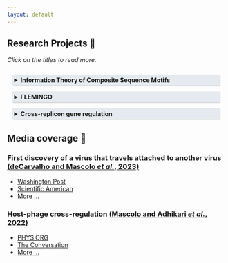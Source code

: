 ```yaml
---
layout: default
---
```


<!-- Google tag (gtag.js) -->
<script async src="https://www.googletagmanager.com/gtag/js?id=G-WL39373EB2"></script>
<script>
  window.dataLayer = window.dataLayer || [];
  function gtag(){dataLayer.push(arguments);}
  gtag('js', new Date());

  gtag('config', 'G-WL39373EB2');
</script>

<style>
details {
  padding: 12px;
  padding-bottom: 2px;
  cursor: pointer;
}

details > summary > * {
  display: inline;
}

details > summary {
  padding: 4px;
  background-color: #e4eaef;
  box-shadow: 1px 1px 2px #bbbbbb;
  border: none;
  cursor: pointer;
}	

details > p {
  background-color: #e4eaef;
  padding: 1px;
  box-shadow: 1px 1px 2px #bbbbbb;
  margin: 0;
}

</style>

## Research Projects 🔬

<i>Click on the titles to read more.</i>

<details>
<summary id="ITCM"><strong>Information Theory of Composite Sequence Motifs</strong></summary>
<p>Through nucleotide conservation, the genomic positions that must be bound by transcription factors can provide information.
The information content (named <i>Rsequence</i>) can be measured (in <i>bits</i>) and happens to be nearly equal to the amount of information theoretically required for the target location to be accomplishable (a quantity named <i>Rfrequency</i>)
<a href="https://doi.org/10.1016/0022-2836(86)90165-8">(Schneider <i>et al.</i>, 1986)</a>.
I proposed a generalized framework for this fundational theory that can be used to describe the evolution of *composite* sequence motifs of *n* elements
<a href="https://doi.org/10.1101/2024.11.11.623117">(Mascolo & Erill, 2024)</a>.
The classical theory by Schenider can be seen as a special case where <i>n=1</i>.
I also show how this framework can be applied to study different aspects of target recognition mediated by molecular complexes (how protein flexibility can co-evolve with spacer variability, the thermodynamic efficiency of different recruitment strategies, and the effect of mutation spectra on the evolvability of different information-encoding strategies).

<img src="/images/Rspacer.jpg" alt="A diagram representing a composite motif composed of two sequence patterns separated by a spacer of variable length.">
<br /><br />
&#x1F4CC; <a href="/pdf_files/poster_Info_Theo_Composite_Motifs.pdf" target="_blank"><b>Open poster</b></a>
</p>
</details>

<details>
<summary><strong>FLEMINGO</strong></summary>
<p>I developed a motif discovery tool that can discover <i>composite motifs</i> (see <a href="#ITCM">Composite Sequence Motifs</a> ) in biological data (sets of co-regulated promoters) through evolutionary computation. The tool, called <strong><i>FLEMINGO</i></strong> (for <strong>FLE</strong>xible <strong>M</strong>otif <strong>IN</strong>ference via <strong>G</strong>enetic <strong>O</strong>ptimization), can detect motifs encompassing spacers (or <i>gaps</i>) of variable length, as well as DNA shape features (inferred from the DNA sequence).
<img src="/images/FLEMINGO_logo.jpg" alt="The logo of the bioinformatic tool FLEMINGO, showing flamingos connecting sequence logos with their legs">
</p>
</details>

<details>
<summary><strong>Cross-replicon gene regulation</strong></summary>
<p>In a transcriptional regulatory network (TRN), every node represents a gene, and every link represents a transcriptional regulation,
connecting a transcription factor with one of its targets.

Could there be hybrid TRNs comprising genes that are encoded on different replicons? For example, in bacterial cells we could find the bacterial genome, but also natural plasmids, as well as bacteriophage genomes and other mobile genetic elements (MGEs).

In 2022, we showed that many phylogenetically unrelated bacteriophages that infect Alphaproteobacteria have convergently evolved DNA binding sites for the host cell cycle regulator CtrA, suggesting that these bacteriophages synchronize lysis with the life stage of the host to maximize their infective yield, through a pathway that we termed lytic deferment.

<a href="https://doi.org/10.3389/fmicb.2022.918015">(Mascolo *et al.*, 2022)</a>.

I developed an algorithm to systematically predict the presence of such hybrid TRNs. This method can re-discover the few cases that are already known in the literature, but it also finds many new realistic candidates, revealing that hybrid TRNs are highly prevalent in the microbial world (<strong>unpublished work</strong>). Several of its predictions are currently being experimentally validated.

<img src="/images/hybrid_TRN.png" alt="A diagram representing a hybrid transcriptional regulatory network, where some nodes belong to a bacterial chromosome and some to mobile genetic elements">
<br /><br />
&#x1F4CC; <a href="/pdf_files/poster_MGE_TF.pdf" target="_blank"><b>Open poster</b></a>
<br>
&#x1F4CC; <a href="#mge-tf-news">Coverage on host-phage cross-regulation</a>
</p>
</details>

## Media coverage 📰

### First discovery of a virus that travels attached to another virus [(deCarvalho and Mascolo *et al.*, 2023)](https://www.nature.com/articles/s41396-023-01548-0)

* [Washington Post](https://www.washingtonpost.com/science/2023/11/13/mindflayer-virus-discovered-maryland/)
* [Scientific American](https://www.scientificamerican.com/article/vampire-viruses-prey-on-other-viruses-to-replicate-themselves-and-may-hold-the-key-to-new-antiviral-therapies/)
* [More ...](https://nature.altmetric.com/details/155926514/news)

### Host-phage cross-regulation [(Mascolo and Adhikari *et al.*, 2022)](https://doi.org/10.3389/fmicb.2022.918015)

<div id="mge-tf-news"></div>

* [PHYS.ORG](https://phys.org/news/2022-09-viruses-eyes-ears.html)
* [The Conversation](https://theconversation.com/viruses-may-be-watching-you-some-microbes-lie-in-wait-until-their-hosts-unknowingly-give-them-the-signal-to-start-multiplying-and-kill-them-189949)
* [More ...](https://loop-impact.frontiersin.org/impact/article/918015#socialbuzz)

<br><br>

